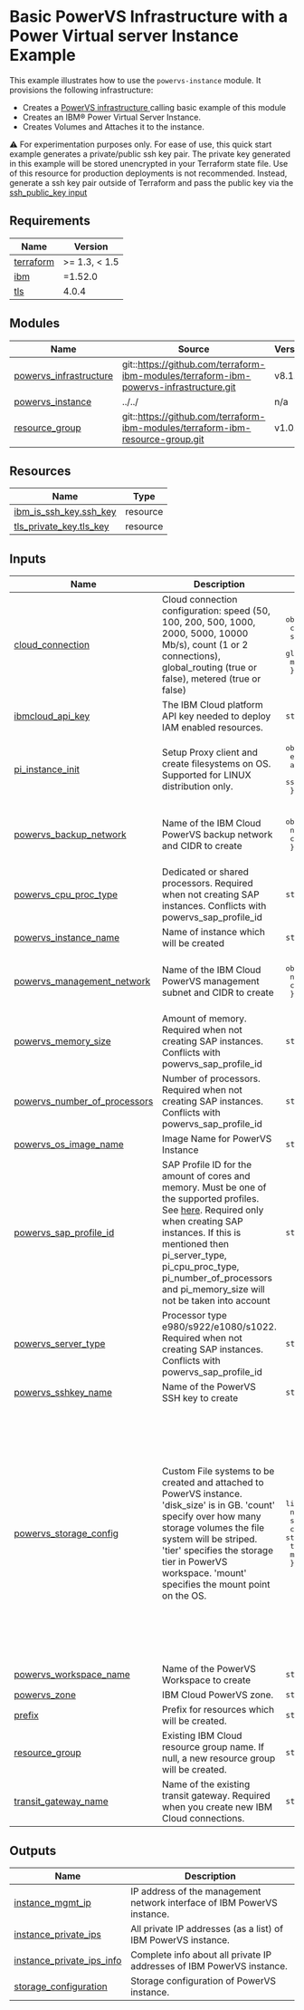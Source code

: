 # Basic PowerVS Infrastructure with a Power Virtual server Instance Example

This example illustrates how to use the `powervs-instance` module.
It provisions the following infrastructure:
- Creates a [PowerVS infrastructure ](https://github.com/terraform-ibm-modules/terraform-ibm-powervs-infrastructure) calling basic example of this module <br/>
- Creates an IBM® Power Virtual Server Instance.
- Creates Volumes and Attaches it to the instance.

:warning: For experimentation purposes only.
For ease of use, this quick start example generates a private/public ssh key pair. The private key generated in this example will be stored unencrypted in your Terraform state file.
Use of this resource for production deployments is not recommended. Instead, generate a ssh key pair outside of Terraform and pass the public key via the [ssh_public_key input](https://github.com/terraform-ibm-modules/terraform-ibm-powervs-infrastructure/tree/v0.1#input_ssh_public_key)

<!-- BEGINNING OF PRE-COMMIT-TERRAFORM DOCS HOOK -->
## Requirements

| Name | Version |
|------|---------|
| <a name="requirement_terraform"></a> [terraform](#requirement\_terraform) | >= 1.3, < 1.5 |
| <a name="requirement_ibm"></a> [ibm](#requirement\_ibm) | =1.52.0 |
| <a name="requirement_tls"></a> [tls](#requirement\_tls) | 4.0.4 |

## Modules

| Name | Source | Version |
|------|--------|---------|
| <a name="module_powervs_infrastructure"></a> [powervs\_infrastructure](#module\_powervs\_infrastructure) | git::https://github.com/terraform-ibm-modules/terraform-ibm-powervs-infrastructure.git | v8.1.4 |
| <a name="module_powervs_instance"></a> [powervs\_instance](#module\_powervs\_instance) | ../../ | n/a |
| <a name="module_resource_group"></a> [resource\_group](#module\_resource\_group) | git::https://github.com/terraform-ibm-modules/terraform-ibm-resource-group.git | v1.0.5 |

## Resources

| Name | Type |
|------|------|
| [ibm_is_ssh_key.ssh_key](https://registry.terraform.io/providers/IBM-Cloud/ibm/1.52.0/docs/resources/is_ssh_key) | resource |
| [tls_private_key.tls_key](https://registry.terraform.io/providers/hashicorp/tls/4.0.4/docs/resources/private_key) | resource |

## Inputs

| Name | Description | Type | Default | Required |
|------|-------------|------|---------|:--------:|
| <a name="input_cloud_connection"></a> [cloud\_connection](#input\_cloud\_connection) | Cloud connection configuration: speed (50, 100, 200, 500, 1000, 2000, 5000, 10000 Mb/s), count (1 or 2 connections), global\_routing (true or false), metered (true or false) | <pre>object({<br>    count          = number<br>    speed          = number<br>    global_routing = bool<br>    metered        = bool<br>  })</pre> | <pre>{<br>  "count": 0,<br>  "global_routing": true,<br>  "metered": true,<br>  "speed": 5000<br>}</pre> | no |
| <a name="input_ibmcloud_api_key"></a> [ibmcloud\_api\_key](#input\_ibmcloud\_api\_key) | The IBM Cloud platform API key needed to deploy IAM enabled resources. | `string` | `null` | no |
| <a name="input_pi_instance_init"></a> [pi\_instance\_init](#input\_pi\_instance\_init) | Setup Proxy client and create filesystems on OS. Supported for LINUX distribution only. | <pre>object({<br>    enable            = bool<br>    access_host_or_ip = string<br>    ssh_private_key   = string<br>  })</pre> | <pre>{<br>  "access_host_or_ip": "",<br>  "enable": false,<br>  "ssh_private_key": ""<br>}</pre> | no |
| <a name="input_powervs_backup_network"></a> [powervs\_backup\_network](#input\_powervs\_backup\_network) | Name of the IBM Cloud PowerVS backup network and CIDR to create | <pre>object({<br>    name = string<br>    cidr = string<br>  })</pre> | <pre>{<br>  "cidr": "10.52.0.0/24",<br>  "name": "bkp_net"<br>}</pre> | no |
| <a name="input_powervs_cpu_proc_type"></a> [powervs\_cpu\_proc\_type](#input\_powervs\_cpu\_proc\_type) | Dedicated or shared processors. Required when not creating SAP instances. Conflicts with powervs\_sap\_profile\_id | `string` | `null` | no |
| <a name="input_powervs_instance_name"></a> [powervs\_instance\_name](#input\_powervs\_instance\_name) | Name of instance which will be created | `string` | `"pi"` | no |
| <a name="input_powervs_management_network"></a> [powervs\_management\_network](#input\_powervs\_management\_network) | Name of the IBM Cloud PowerVS management subnet and CIDR to create | <pre>object({<br>    name = string<br>    cidr = string<br>  })</pre> | <pre>{<br>  "cidr": "10.51.0.0/24",<br>  "name": "mgmt_net"<br>}</pre> | no |
| <a name="input_powervs_memory_size"></a> [powervs\_memory\_size](#input\_powervs\_memory\_size) | Amount of memory. Required when not creating SAP instances. Conflicts with powervs\_sap\_profile\_id | `string` | `null` | no |
| <a name="input_powervs_number_of_processors"></a> [powervs\_number\_of\_processors](#input\_powervs\_number\_of\_processors) | Number of processors. Required when not creating SAP instances. Conflicts with powervs\_sap\_profile\_id | `string` | `null` | no |
| <a name="input_powervs_os_image_name"></a> [powervs\_os\_image\_name](#input\_powervs\_os\_image\_name) | Image Name for PowerVS Instance | `string` | `"RHEL8-SP4-SAP"` | no |
| <a name="input_powervs_sap_profile_id"></a> [powervs\_sap\_profile\_id](#input\_powervs\_sap\_profile\_id) | SAP Profile ID for the amount of cores and memory. Must be one of the supported profiles. See [here](https://cloud.ibm.com/docs/sap?topic=sap-hana-iaas-offerings-profiles-power-vs). Required only when creating SAP instances. If this is mentioned then pi\_server\_type, pi\_cpu\_proc\_type, pi\_number\_of\_processors and pi\_memory\_size will not be taken into account | `string` | `"ush1-4x128"` | no |
| <a name="input_powervs_server_type"></a> [powervs\_server\_type](#input\_powervs\_server\_type) | Processor type e980/s922/e1080/s1022. Required when not creating SAP instances. Conflicts with powervs\_sap\_profile\_id | `string` | `null` | no |
| <a name="input_powervs_sshkey_name"></a> [powervs\_sshkey\_name](#input\_powervs\_sshkey\_name) | Name of the PowerVS SSH key to create | `string` | `"ssh-key-pvs"` | no |
| <a name="input_powervs_storage_config"></a> [powervs\_storage\_config](#input\_powervs\_storage\_config) | Custom File systems to be created and attached to PowerVS instance. 'disk\_size' is in GB. 'count' specify over how many storage volumes the file system will be striped. 'tier' specifies the storage tier in PowerVS workspace. 'mount' specifies the mount point on the OS. | <pre>list(object({<br>    name  = string<br>    size  = string<br>    count = string<br>    tier  = string<br>    mount = string<br>  }))</pre> | <pre>[<br>  {<br>    "count": "2",<br>    "mount": "/data",<br>    "name": "data",<br>    "size": "100",<br>    "tier": "tier1"<br>  },<br>  {<br>    "count": "2",<br>    "mount": "/log",<br>    "name": "log",<br>    "size": "20",<br>    "tier": "tier3"<br>  },<br>  {<br>    "count": "1",<br>    "mount": "/shared",<br>    "name": "shared",<br>    "size": "20",<br>    "tier": "tier1"<br>  }<br>]</pre> | no |
| <a name="input_powervs_workspace_name"></a> [powervs\_workspace\_name](#input\_powervs\_workspace\_name) | Name of the PowerVS Workspace to create | `string` | `"power-workspace"` | no |
| <a name="input_powervs_zone"></a> [powervs\_zone](#input\_powervs\_zone) | IBM Cloud PowerVS zone. | `string` | `"lon06"` | no |
| <a name="input_prefix"></a> [prefix](#input\_prefix) | Prefix for resources which will be created. | `string` | `"pi"` | no |
| <a name="input_resource_group"></a> [resource\_group](#input\_resource\_group) | Existing IBM Cloud resource group name. If null, a new resource group will be created. | `string` | `null` | no |
| <a name="input_transit_gateway_name"></a> [transit\_gateway\_name](#input\_transit\_gateway\_name) | Name of the existing transit gateway. Required when you create new IBM Cloud connections. | `string` | `null` | no |

## Outputs

| Name | Description |
|------|-------------|
| <a name="output_instance_mgmt_ip"></a> [instance\_mgmt\_ip](#output\_instance\_mgmt\_ip) | IP address of the management network interface of IBM PowerVS instance. |
| <a name="output_instance_private_ips"></a> [instance\_private\_ips](#output\_instance\_private\_ips) | All private IP addresses (as a list) of IBM PowerVS instance. |
| <a name="output_instance_private_ips_info"></a> [instance\_private\_ips\_info](#output\_instance\_private\_ips\_info) | Complete info about all private IP addresses of IBM PowerVS instance. |
| <a name="output_storage_configuration"></a> [storage\_configuration](#output\_storage\_configuration) | Storage configuration of PowerVS instance. |
<!-- END OF PRE-COMMIT-TERRAFORM DOCS HOOK -->
